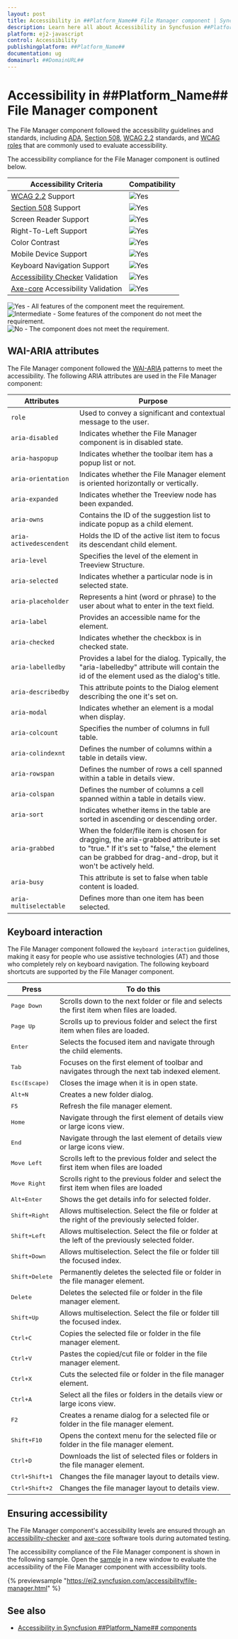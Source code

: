 ```yaml
---
layout: post
title: Accessibility in ##Platform_Name## File Manager component | Syncfusion
description: Learn here all about Accessibility in Syncfusion ##Platform_Name## File Manager component of Syncfusion Essential JS 2 and more.
platform: ej2-javascript
control: Accessibility 
publishingplatform: ##Platform_Name##
documentation: ug
domainurl: ##DomainURL##
---
```


# Accessibility in ##Platform_Name## File Manager component

The File Manager component followed the accessibility guidelines and standards, including [ADA](https://www.ada.gov/), [Section 508](https://www.section508.gov/), [WCAG 2.2](https://www.w3.org/TR/WCAG22/) standards, and [WCAG roles](https://www.w3.org/TR/wai-aria/#roles) that are commonly used to evaluate accessibility.

The accessibility compliance for the File Manager component is outlined below.

| Accessibility Criteria | Compatibility |
| -- | -- |
| [WCAG 2.2](https://www.w3.org/TR/WCAG22/) Support | <img src="https://cdn.syncfusion.com/content/images/landing-page/yes.png" alt="Yes"> |
| [Section 508](https://www.section508.gov/) Support | <img src="https://cdn.syncfusion.com/content/images/landing-page/yes.png" alt="Yes"> |
| Screen Reader Support | <img src="https://cdn.syncfusion.com/content/images/landing-page/yes.png" alt="Yes"> |
| Right-To-Left Support | <img src="https://cdn.syncfusion.com/content/images/landing-page/yes.png" alt="Yes"> |
| Color Contrast | <img src="https://cdn.syncfusion.com/content/images/landing-page/yes.png" alt="Yes"> |
| Mobile Device Support | <img src="https://cdn.syncfusion.com/content/images/landing-page/yes.png" alt="Yes"> |
| Keyboard Navigation Support | <img src="https://cdn.syncfusion.com/content/images/landing-page/yes.png" alt="Yes"> |
| [Accessibility Checker](https://www.npmjs.com/package/accessibility-checker) Validation | <img src="https://cdn.syncfusion.com/content/images/landing-page/yes.png" alt="Yes"> |
| [Axe-core](https://www.npmjs.com/package/axe-core) Accessibility Validation | <img src="https://cdn.syncfusion.com/content/images/landing-page/yes.png" alt="Yes"> |
<style>
    .post .post-content img {
        display: inline-block;
        margin: 0.5em 0;
    }
</style>
<div><img src="https://cdn.syncfusion.com/content/images/landing-page/yes.png" alt="Yes"> - All features of the component meet the requirement.</div>

<div><img src="https://cdn.syncfusion.com/content/images/landing-page/intermediate.png" alt="Intermediate"> - Some features of the component do not meet the requirement.</div>

<div><img src="https://cdn.syncfusion.com/content/images/landing-page/no.png" alt="No"> - The component does not meet the requirement.</div>

## WAI-ARIA attributes

The File Manager component followed the [WAI-ARIA](https://www.w3.org/WAI/ARIA/apg/patterns) patterns to meet the accessibility. The following ARIA attributes are used in the File Manager component:

| Attributes | Purpose |
| --- | --- |
| `role` | Used to convey a significant and contextual message to the user. |
| `aria-disabled` | Indicates whether the File Manager component is in disabled state.|
| `aria-haspopup` | Indicates whether the toolbar item has a popup list or not. |
| `aria-orientation` | Indicates whether the File Manager element is oriented horizontally or vertically. |
| `aria-expanded` | Indicates whether the Treeview node has been expanded. |
| `aria-owns` | Contains the ID of the suggestion list to indicate popup as a child element. |
| `aria-activedescendent` | Holds the ID of the active list item to focus its descendant child element. |
| `aria-level` | Specifies the level of the element in Treeview Structure. |
| `aria-selected` | Indicates whether a particular node is in selected state. |
| `aria-placeholder` | Represents a hint (word or phrase) to the user about what to enter in the text field. |
| `aria-label` |  Provides an accessible name for the element. |
| `aria-checked` | Indicates whether the checkbox is in checked state. |
| `aria-labelledby` | Provides a label for the dialog. Typically, the "aria-labelledby" attribute will contain the id of the element used as the dialog's title. |
| `aria-describedby` | This attribute points to the Dialog element describing the one it's set on. |
| `aria-modal` | Indicates whether an element is a modal when display. |
| `aria-colcount` | Specifies the number of columns in full table. |
| `aria-colindexnt` | Defines the number of columns within a table in details view. |
| `aria-rowspan` | Defines the number of rows a cell spanned within a table in details view. |
| `aria-colspan` | Defines the number of columns a cell spanned within a table in details view. |
| `aria-sort` | Indicates whether items in the table are sorted in ascending or descending order. |
| `aria-grabbed` | When the folder/file item is chosen for dragging, the aria-grabbed attribute is set to "true." If it's set to "false," the element can be grabbed for drag-and-drop, but it won't be actively held. |
| `aria-busy` | This attribute is set to false when table content is loaded. |
| `aria-multiselectable` | Defines more than one item has been selected. |

## Keyboard interaction

The File Manager component followed the `keyboard interaction` guidelines, making it easy for people who use assistive technologies (AT) and those who completely rely on keyboard navigation. The following keyboard shortcuts are supported by the File Manager component.

| **Press** | **To do this** |
| --- | --- |
| <kbd>Page Down</kbd> | Scrolls down to the next folder or file and selects the first item when files are loaded. |
| <kbd>Page Up</kbd> | Scrolls up to previous folder and select the first item when files are loaded. |
| <kbd>Enter</kbd> | Selects the focused item and navigate through the child elements. |
| <kbd>Tab</kbd> | Focuses on the first element of toolbar and navigates through the next tab indexed element. |
| <kbd>Esc(Escape)</kbd> | Closes the image when it is in open state. |
| <kbd>Alt+N</kbd> | Creates a new folder dialog.|
| <kbd>F5</kbd> | Refresh the file manager element. |
| <kbd>Home</kbd> | Navigate through the first element of details view or large icons view. |
| <kbd>End</kbd> | Navigate through the last element of details view or large icons view. |
| <kbd>Move Left</kbd> | Scrolls left to the previous folder and select the first item when files are loaded |
| <kbd>Move Right</kbd> | Scrolls right to the previous folder and select the first item when files are loaded |
| <kbd>Alt+Enter</kbd> | Shows the get details info for selected folder. |
| <kbd>Shift+Right</kbd> | Allows multiselection. Select the file or folder at the right of the previously selected folder. |
| <kbd>Shift+Left</kbd> | Allows multiselection. Select the file or folder at the left of the previously selected folder. |
| <kbd>Shift+Down</kbd> | Allows multiselection. Select the file or folder till the focused index. |
| <kbd>Shift+Delete</kbd> | Permanently deletes the selected file or folder in the file manager element. |
| <kbd>Delete</kbd> | Deletes the selected file or folder in the file manager element. |
| <kbd>Shift+Up</kbd> | Allows multiselection. Select the file or folder till the focused index. |
| <kbd>Ctrl+C</kbd> | Copies the selected file or folder in the file manager element. |
| <kbd>Ctrl+V</kbd> | Pastes the copied/cut file or folder in the file manager element. |
| <kbd>Ctrl+X</kbd> | Cuts the selected file or folder in the file manager element. |
| <kbd>Ctrl+A</kbd> | Select all the files or folders in the details view or large icons view. |
| <kbd>F2</kbd> | Creates a rename dialog for a selected file or folder in the file manager element. |
| <kbd>Shift+F10</kbd> | Opens the context menu for the selected file or folder in the file manager element. |
| <kbd>Ctrl+D</kbd> | Downloads the list of selected files or folders in the file manager element. |
| <kbd>Ctrl+Shift+1</kbd> | Changes the file manager layout to details view. |
| <kbd>Ctrl+Shift+2</kbd> | Changes the file manager layout to details view. |

## Ensuring accessibility

The File Manager component's accessibility levels are ensured through an [accessibility-checker](https://www.npmjs.com/package/accessibility-checker) and [axe-core](https://www.npmjs.com/package/axe-core) software tools during automated testing.

The accessibility compliance of the File Manager component is shown in the following sample. Open the [sample](https://ej2.syncfusion.com/accessibility/file-manager.html) in a new window to evaluate the accessibility of the File Manager component with accessibility tools.

{% previewsample "https://ej2.syncfusion.com/accessibility/file-manager.html" %}

## See also

* [Accessibility in Syncfusion ##Platform_Name## components](../common/accessibility)
